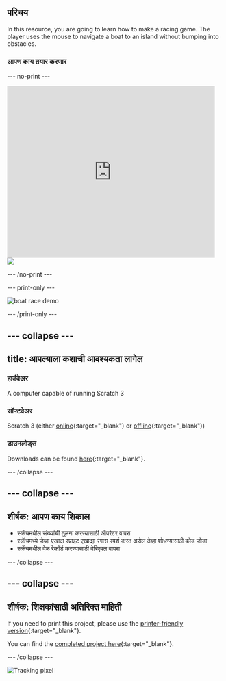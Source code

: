 ## परिचय

In this resource, you are going to learn how to make a racing game. The player uses the mouse to navigate a boat to an island without bumping into obstacles.

### आपण काय तयार करणार

\--- no-print \---

<div class="scratch-preview">
  <iframe allowtransparency="true" width="485" height="402" src="https://scratch.mit.edu/projects/embed/276662533/?autostart=false" frameborder="0" scrolling="no"></iframe>
  <img src="images/boat_race_demo.png">
</div>

\--- /no-print \---

\--- print-only \---

![boat race demo](images/boat_race_demo.png)

\--- /print-only \---

## \--- collapse \---

## title: आपल्याला कशाची आवश्यकता लागेल

### हार्डवेअर

A computer capable of running Scratch 3

### सॉफ्टवेअर

Scratch 3 (either [online](https://rpf.io/scratchon){:target="_blank"} or [offline](https://rpf.io/scratchoff){:target="_blank"})

### डाउनलोड्स

Downloads can be found [here](http://rpf.io/p/en/boat-race-go){:target="_blank"}.

\--- /collapse \---

## \--- collapse \---

## शीर्षक: आपण काय शिकाल

- स्क्रॅचमधील संख्यांची तुलना करण्यासाठी ऑपरेटर वापरा
- स्क्रॅचमध्ये जेव्हा एखादा स्प्राइट एखाद्या रंगास स्पर्श करत असेल तेव्हा शोधण्यासाठी कोड जोडा
- स्क्रॅचमधील वेळ रेकॉर्ड करण्यासाठी वेरिएबल वापरा

\--- /collapse \---

## \--- collapse \---

## शीर्षक: शिक्षकांसाठी अतिरिक्त माहिती

If you need to print this project, please use the [printer-friendly version](https://projects.raspberrypi.org/en/projects/boat-race/print){:target="_blank"}.

You can find the [completed project here](http://rpf.io/p/en/boat-race-get){:target="_blank"}.

\--- /collapse \---

![Tracking pixel](https://code.org/api/hour/begin_codeclub_boatrace.png)